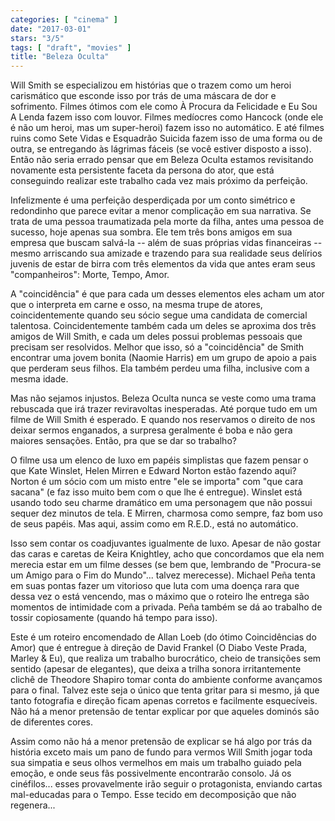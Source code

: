 ```yaml
---
categories: [ "cinema" ]
date: "2017-03-01"
stars: "3/5"
tags: [ "draft", "movies" ]
title: "Beleza Oculta"
---
```

Will Smith se especializou em histórias que o trazem como um heroi
carismático que esconde isso por trás de uma máscara de dor e
sofrimento. Filmes ótimos com ele como À Procura da Felicidade e Eu
Sou A Lenda fazem isso com louvor. Filmes medíocres como Hancock (onde
ele é não um heroi, mas um super-heroi) fazem isso no automático. E
até filmes ruins como Sete Vidas e Esquadrão Suicida fazem isso de uma
forma ou de outra, se entregando às lágrimas fáceis (se você estiver
disposto a isso). Então não seria errado pensar que em Beleza Oculta
estamos revisitando novamente esta persistente faceta da persona do ator,
que está conseguindo realizar este trabalho cada vez mais próximo da
perfeição.

Infelizmente é uma perfeição desperdiçada por um conto simétrico e
redondinho que parece evitar a menor complicação em sua narrativa. Se
trata de uma pessoa traumatizada pela morte da filha, antes uma pessoa de
sucesso, hoje apenas sua sombra. Ele tem três bons amigos em sua empresa
que buscam salvá-la -- além de suas próprias vidas financeiras --
mesmo arriscando sua amizade e trazendo para sua realidade seus delírios
juvenis de estar de birra com três elementos da vida que antes eram seus
"companheiros": Morte, Tempo, Amor.

A "coincidência" é que para cada um desses elementos eles acham
um ator que o interpreta em carne e osso, na mesma trupe de atores,
coincidentemente quando seu sócio segue uma candidata de comercial
talentosa. Coincidentemente também cada um deles se aproxima dos
três amigos de Will Smith, e cada um deles possui problemas pessoais
que precisam ser resolvidos. Melhor que isso, só a "coincidência"
de Smith encontrar uma jovem bonita (Naomie Harris) em um grupo de
apoio a pais que perderam seus filhos. Ela também perdeu uma filha,
inclusive com a mesma idade.

Mas não sejamos injustos. Beleza Oculta nunca se veste como uma trama
rebuscada que irá trazer reviravoltas inesperadas. Até porque tudo em
um filme de Will Smith é esperado. E quando nos reservamos o direito
de nos deixar sermos enganados, a surpresa geralmente é boba e não
gera maiores sensações. Então, pra que se dar so trabalho?

O filme usa um elenco de luxo em papéis simplistas que fazem pensar o que
Kate Winslet, Helen Mirren e Edward Norton estão fazendo aqui? Norton
é um sócio com um misto entre "ele se importa" com "que cara sacana"
(e faz isso muito bem com o que lhe é entregue). Winslet está usando
todo seu charme dramático em uma personagem que não possui sequer dez
minutos de tela. E Mirren, charmosa como sempre, faz bom uso de seus
papéis. Mas aqui, assim como em R.E.D., está no automático.

Isso sem contar os coadjuvantes igualmente de luxo. Apesar de não
gostar das caras e caretas de Keira Knightley, acho que concordamos
que ela nem merecia estar em um filme desses (se bem que, lembrando de
"Procura-se um Amigo para o Fim do Mundo"... talvez merecesse). Michael
Peña tenta em suas pontas fazer um vitorioso que luta com uma doença
rara que dessa vez o está vencendo, mas o máximo que o roteiro lhe
entrega são momentos de intimidade com a privada. Peña também se dá
ao trabalho de tossir copiosamente (quando há tempo para isso).

Este é um roteiro encomendado de Allan Loeb (do ótimo Coincidências
do Amor) que é entregue à direção de David Frankel (O Diabo Veste
Prada, Marley & Eu), que realiza um trabalho burocrático, cheio
de transições sem sentido (apesar de elegantes), que deixa a trilha
sonora irritantemente clichê de Theodore Shapiro tomar conta do ambiente
conforme avançamos para o final. Talvez este seja o único que tenta
gritar para si mesmo, já que tanto fotografia e direção ficam apenas
corretos e facilmente esquecíveis. Não há a menor pretensão de tentar
explicar por que aqueles dominós são de diferentes cores.

Assim como não há a menor pretensão de explicar se há algo por trás
da história exceto mais um pano de fundo para vermos Will Smith jogar
toda sua simpatia e seus olhos vermelhos em mais um trabalho guiado pela
emoção, e onde seus fãs possivelmente encontrarão consolo. Já os
cinéfilos... esses provavelmente irão seguir o protagonista, enviando
cartas mal-educadas para o Tempo. Esse tecido em decomposição que não
regenera...
